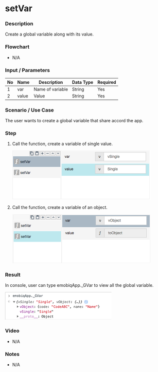 # setVar

### Description

Create a global variable along with its value.

### Flowchart

- N/A

<!--![Flowchart](componentValue-flowchart.png?raw=true)-->

### Input / Parameters

| No | Name | Description | Data Type | Required |
| ------ | ------ | ------ |------ | ------ |
| 1 | var | Name of variable | String | Yes |
| 2 | value | Value | String | Yes | 

### Scenario / Use Case

The user wants to create a global variable that share accord the app.

### Step

1. Call the function, create a variable of single value.

    ![](setVar-step-1.png?raw=true)

2. Call the function, create a variable of an object.

    ![](setVar-step-2.png?raw=true)

### Result

In console, user can type emobiqApp._GVar to view all the global variable.

![](setVar-result-1.png?raw=true)

### Video

- N/A
<!--[![Video](http://i.imgur.com/Ot5DWAW.png)](https://youtu.be/StTqXEQ2l-Y?t=35s)
-->

### Notes
- N/A